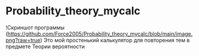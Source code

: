 # Probability_theory_mycalc
!Скриншот программы (https://github.com/Force2005/Probability_theory_mycalc/blob/main/image.png?raw=true)
Это мой простенький калькулятор для повторения тем в предмете Теории вероятности
